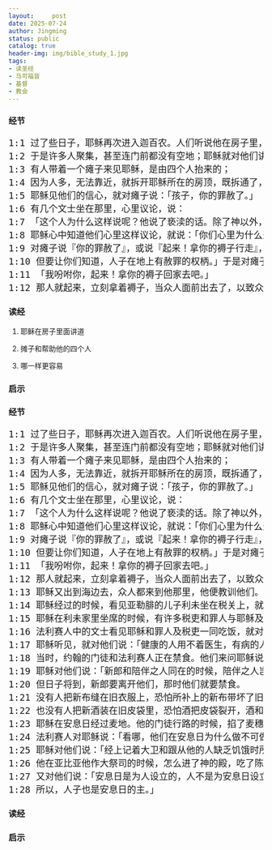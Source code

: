 ```yaml
---
layout:     post
date: 2025-07-24
author: Jingming
status: public
catalog: true
header-img: img/bible_study_1.jpg
tags:
- 读圣经
- 马可福音
- 基督
- 教会
---
```


### 经节
<pre style="font-size: 18px;">
1:1 过了些日子，耶稣再次进入迦百农。人们听说他在房子里，
1:2 于是许多人聚集，甚至连门前都没有空地；耶稣就对他们讲道。
1:3 有人带着一个瘫子来见耶稣，是由四个人抬来的；
1:4 因为人多，无法靠近，就拆开耶稣所在的房顶，既拆通了，就把瘫子连同所躺的褥子缒下来。
1:5 耶稣见他们的信心，就对瘫子说：「孩子，你的罪赦了。」 
1:6 有几个文士坐在那里，心里议论，说： 
1:7 「这个人为什么这样说呢？他说了亵渎的话。除了神以外，谁能赦罪呢？」 
1:8 耶稣心中知道他们心里这样议论，就说：「你们心里为什么这样议论呢？ 
1:9 对瘫子说『你的罪赦了』，或说『起来！拿你的褥子行走』，哪一样更容易呢？ 
1:10 但要让你们知道，人子在地上有赦罪的权柄。」于是对瘫子说： 
1:11 「我吩咐你，起来！拿你的褥子回家去吧。」 
1:12 那人就起来，立刻拿着褥子，当众人面前出去了，以致众人都惊奇，归荣耀与神，说：「我们从来没有见过这样的事！」
</pre>

### 读经

1. 耶稣在房子里面讲道

2. 摊子和帮助他的四个人

3. 哪一样更容易

### 启示

### 经节
<pre style="font-size: 18px;">
1:1 过了些日子，耶稣再次进入迦百农。人们听说他在房子里，
1:2 于是许多人聚集，甚至连门前都没有空地；耶稣就对他们讲道。
1:3 有人带着一个瘫子来见耶稣，是由四个人抬来的； 
1:4 因为人多，无法靠近，就拆开耶稣所在的房顶，既拆通了，就把瘫子连同所躺的褥子缒下来。
1:5 耶稣见他们的信心，就对瘫子说：「孩子，你的罪赦了。」 
1:6 有几个文士坐在那里，心里议论，说： 
1:7 「这个人为什么这样说呢？他说了亵渎的话。除了神以外，谁能赦罪呢？」 
1:8 耶稣心中知道他们心里这样议论，就说：「你们心里为什么这样议论呢？ 
1:9 对瘫子说『你的罪赦了』，或说『起来！拿你的褥子行走』，哪一样更容易呢？ 
1:10 但要让你们知道，人子在地上有赦罪的权柄。」于是对瘫子说： 
1:11 「我吩咐你，起来！拿你的褥子回家去吧。」 
1:12 那人就起来，立刻拿着褥子，当众人面前出去了，以致众人都惊奇，归荣耀与神，说：「我们从来没有见过这样的事！」
1:13 耶稣又出到海边去，众人都来到他那里，他便教训他们。 
1:14 耶稣经过的时候，看见亚勒腓的儿子利未坐在税关上，就对他说：「你跟从我来。」他就起来，跟从了耶稣。 
1:15 耶稣在利未家里坐席的时候，有许多税吏和罪人与耶稣及门徒一同坐席；因为这样的人多，他们也跟随耶稣。 
1:16 法利赛人中的文士看见耶稣和罪人及税吏一同吃饭，就对他门徒说：「他怎么和税吏及罪人一同吃喝呢？」
1:17 耶稣听见，就对他们说：「健康的人用不着医生，有病的人才需要。我来本不是召义人，而是召罪人。」
1:18 当时，约翰的门徒和法利赛人正在禁食。他们来问耶稣说：「约翰的门徒和法利赛人的门徒都禁食，你的门徒为什么不禁食呢？」 
1:19 耶稣对他们说：「新郎和陪伴之人同在的时候，陪伴之人岂能禁食呢？新郎还在，他们不能禁食。 
1:20 但日子将到，新郎要离开他们，那时他们就要禁食。 
1:21 没有人把新布缝在旧衣服上，恐怕所补上的新布带坏了旧衣服，破的就更大了。 
1:22 也没有人把新酒装在旧皮袋里，恐怕酒把皮袋裂开，酒和皮袋就都坏了；惟有把新酒装在新皮袋里。」
1:23 耶稣在安息日经过麦地。他的门徒行路的时候，掐了麦穗。 
1:24 法利赛人对耶稣说：「看哪，他们在安息日为什么做不可做的事呢？」 
1:25 耶稣对他们说：「经上记着大卫和跟从他的人缺乏饥饿时所做的事，你们没有读过吗？ 
1:26 他在亚比亚他作大祭司的时候，怎么进了神的殿，吃了陈设饼，又给跟从他的人吃。这饼除了祭司以外，人都不可吃。」
1:27 又对他们说：「安息日是为人设立的，人不是为安息日设立的。 
1:28 所以，人子也是安息日的主。」
</pre>

### 读经

### 启示

